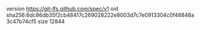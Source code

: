 version https://git-lfs.github.com/spec/v1
oid sha256:6dc86db35f2cb48417c269028222e8003d7c7e0913304c0f48848a3c47b74cf5
size 12844
